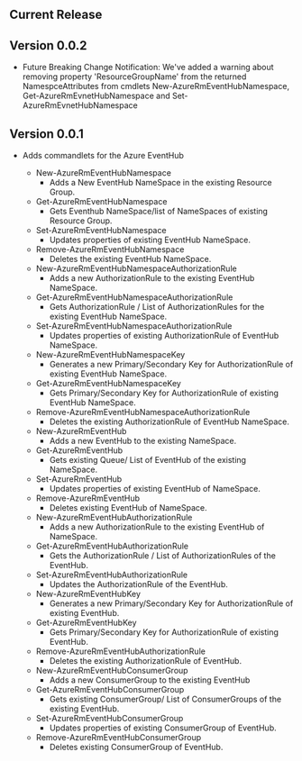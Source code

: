 ﻿<!--
    Please leave this section at the top of the change log.

    Changes for the current release should go under the section titled "Current Release", and should adhere to the following format:

    ## Current Release
    * Overview of change #1
        - Added EventHub - NameSpace, EventHub, and ConsumerGroup cmdlets #1
    * Overview of change #2
        - Additional information about change #2
        - Additional information about change #2
    * Overview of change #3
    * Overview of change #4
        - Additional information about change #4

    ## YYYY.MM.DD - Version X.Y.Z (Previous Release)
    * Overview of change #1
        - Additional information about change #1
-->
## Current Release

## Version 0.0.2

* Future Breaking Change Notification: We've added a warning about removing property 'ResourceGroupName' from the returned NamespceAttributes from cmdlets New-AzureRmEventHubNamespace, Get-AzureRmEvnetHubNamespace and Set-AzureRmEvnetHubNamespace

## Version 0.0.1
* Adds commandlets for the Azure EventHub

    - New-AzureRmEventHubNamespace
        - Adds a New EventHub NameSpace in the existing Resource Group.
    - Get-AzureRmEventHubNamespace
        - Gets Eventhub NameSpace/list of NameSpaces of existing Resource Group.
    - Set-AzureRmEventHubNamespace
        - Updates properties of existing EventHub NameSpace.
    - Remove-AzureRmEventHubNamespace
        - Deletes the existing EventHub NameSpace.
    - New-AzureRmEventHubNamespaceAuthorizationRule
        - Adds a new AuthorizationRule to the existing EventHub NameSpace.
    - Get-AzureRmEventHubNamespaceAuthorizationRule
        - Gets AuthorizationRule / List of AuthorizationRules for the existing EventHub NameSpace.
    - Set-AzureRmEventHubNamespaceAuthorizationRule
        - Updates properties of existing AuthorizationRule of EventHub NameSpace.
    - New-AzureRmEventHubNamespaceKey
        - Generates a new Primary/Secondary Key for AuthorizationRule of existing EventHub NameSpace.
    - Get-AzureRmEventHubNamespaceKey
        - Gets Primary/Secondary Key for AuthorizationRule of existing EventHub NameSpace.
    - Remove-AzureRmEventHubNamespaceAuthorizationRule
        - Deletes the existing AuthorizationRule of EventHub NameSpace.
    - New-AzureRmEventHub
        - Adds a new EventHub to the existing NameSpace.
    - Get-AzureRmEventHub
        - Gets existing Queue/ List of EventHub of the existing NameSpace.
    - Set-AzureRmEventHub
        - Updates properties of existing EventHub of NameSpace.
    - Remove-AzureRmEventHub
        - Deletes existing EventHub of NameSpace.
    - New-AzureRmEventHubAuthorizationRule
        - Adds a new AuthorizationRule to the existing EventHub of NameSpace.
    - Get-AzureRmEventHubAuthorizationRule
        - Gets the AuthorizationRule / List of AuthorizationRules of the EventHub. 
    - Set-AzureRmEventHubAuthorizationRule
        - Updates the AuthorizationRule of the EventHub.
    - New-AzureRmEventHubKey
        - Generates a new Primary/Secondary Key for AuthorizationRule of existing EventHub.
    - Get-AzureRmEventHubKey
        - Gets Primary/Secondary Key for AuthorizationRule of existing EventHub.
    - Remove-AzureRmEventHubAuthorizationRule
        - Deletes the existing AuthorizationRule of EventHub.
    - New-AzureRmEventHubConsumerGroup
        - Adds a new ConsumerGroup to the existing EventHub
    - Get-AzureRmEventHubConsumerGroup
        - Gets existing ConsumerGroup/ List of ConsumerGroups of the existing EventHub.
    - Set-AzureRmEventHubConsumerGroup
        - Updates properties of existing ConsumerGroup of EventHub.
    - Remove-AzureRmEventHubConsumerGroup
        - Deletes existing ConsumerGroup of EventHub.